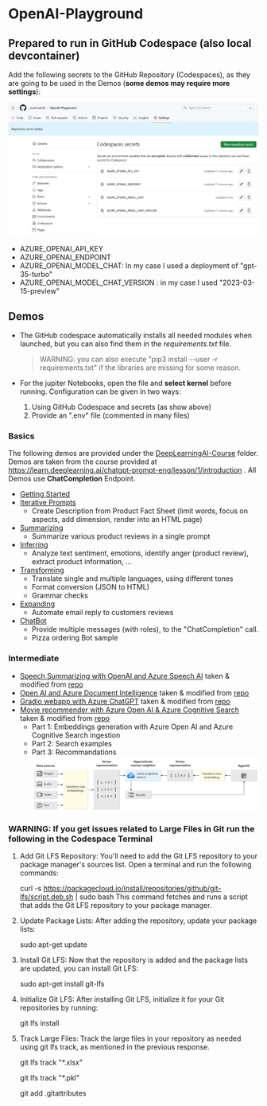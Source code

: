 # OpenAI-Playground

## Prepared to run in GitHub Codespace (also local devcontainer)

Add the following secrets to the GitHub Repository (Codespaces), as they are going to be used in the Demos (**some demos may require more settings**):

![Alt text](Settings.png)

- AZURE_OPENAI_API_KEY
- AZURE_OPENAI_ENDPOINT
- AZURE_OPENAI_MODEL_CHAT: In my case I used a deployment of "gpt-35-turbo"
- AZURE_OPENAI_MODEL_CHAT_VERSION : in my case I used "2023-03-15-preview"

## Demos 

- The GitHub codespace automatically installs all needed modules when launched, but you can also find them in the *requirements.txt* file.
    > WARNING: you can also execute "pip3 install --user -r requirements.txt" if the libraries are missing for some reason.
- For the jupiter Notebooks, open the file and **select kernel** before running. Configuration can be given in two ways:

    1. Using GitHub Codespace and secrets (as show above)
    2. Provide an ".env" file (commented in many files)

### Basics 

The following demos are provided under the [DeepLearningAI-Course](OpenAI/DeepLearningAI-Course) folder. Demos are taken from the course provided at https://learn.deeplearning.ai/chatgpt-prompt-eng/lesson/1/introduction . All Demos use **ChatCompletion** Endpoint. 

- [Getting Started](OpenAI/DeepLearningAI-Course/l2-guidelines.ipynb)
- [Iterative Prompts](OpenAI/DeepLearningAI-Course/l3-iterative-prompt-development.ipynb)
    - Create Description from Product Fact Sheet (limit words, focus on aspects, add dimension, render into an HTML page)
- [Summarizing](OpenAI/DeepLearningAI-Course/l4-summarizing.ipynb)
    - Summarize various product reviews in a single prompt
- [Inferring](OpenAI/DeepLearningAI-Course/l5-inferring.ipynb)
    - Analyze text sentiment, emotions, identify anger (product review), extract product information, ...
- [Transforming](OpenAI/DeepLearningAI-Course/l6-transforming.ipynb)
    - Translate single and multiple languages, using different tones
    - Format conversion (JSON to HTML)
    - Grammar checks
- [Expanding](OpenAI/DeepLearningAI-Course/l7-expanding.ipynb)
    - Automate email reply to customers reviews
- [ChatBot](OpenAI/DeepLearningAI-Course/l8-chatbot.ipynb)
    - Provide multiple messages (with roles), to the "ChatCompletion" call.
    - Pizza ordering Bot sample

### Intermediate

- [Speech Summarizing with OpenAI and Azure Speech AI](OpenAI/Speech-Summarize/Speech-summarizing.ipynb) taken & modified from [repo](https://github.com/retkowsky/Azure-OpenAI-demos/blob/main/Azure%20Open%20AI%20quick%20demos)
- [Open AI and Azure Document Intelligence](OpenAI/Document-Intelligence/Document-Intelligence.ipynb) taken & modified from [repo](https://github.com/retkowsky/Azure-OpenAI-demos/blob/main/Azure%20Open%20AI%20quick%20demos)
- [Gradio webapp with Azure ChatGPT]() taken & modified from [repo](https://github.com/retkowsky/Azure-OpenAI-demos/blob/main/Azure%20Open%20AI%20quick%20demos)
- [Movie recommender with Azure Open AI & Azure Cognitive Search]() taken & modified from [repo](https://github.com/retkowsky/Azure-OpenAI-demos/blob/main/Azure%20Open%20AI%20quick%20demos)
    - Part 1:  Embeddings generation with Azure Open AI and Azure Cognitive Search ingestion
    - Part 2: Search examples
    - Part 3: Recommandations
    ![Movie Recommender](OpenAI/Movie-recommender/architecture.png)


### WARNING:  If you get issues related to Large Files in Git run the following in the Codespace Terminal

1. Add Git LFS Repository:
You'll need to add the Git LFS repository to your package manager's sources list. Open a terminal and run the following commands:

    curl -s https://packagecloud.io/install/repositories/github/git-lfs/script.deb.sh | sudo bash
    This command fetches and runs a script that adds the Git LFS repository to your package manager.

1. Update Package Lists:
After adding the repository, update your package lists:

    sudo apt-get update

1. Install Git LFS:
Now that the repository is added and the package lists are updated, you can install Git LFS:


    sudo apt-get install git-lfs
1. Initialize Git LFS:
After installing Git LFS, initialize it for your Git repositories by running:


    git lfs install

1. Track Large Files:
Track the large files in your repository as needed using git lfs track, as mentioned in the previous response.

    git lfs track "*.xlsx"
    
    git lfs track "*.pkl"

    git add .gitattributes